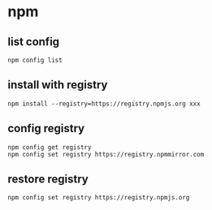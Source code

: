 # npm

## list config
```
npm config list
```

## install with registry
```
npm install --registry=https://registry.npmjs.org xxx
```

## config registry
```
npm config get registry
npm config set registry https://registry.npmmirror.com
```

## restore registry
```
npm config set registry https://registry.npmjs.org
```